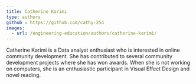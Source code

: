 ```yaml
---
title: Catherine Karimi
type: authors
github : https://github.com/cathy-254
images:
  - url: /engineering-education/authors/catherine-karimi/
---
```

Catherine Karimi is a Data analyst enthusiast who is interested in online community development. She has contributed to several community development projects where she has won awards. When she is not working on computers, she is an enthusiastic participant in Visual Effect Design and novel reading.
